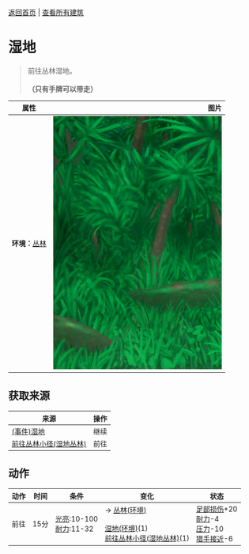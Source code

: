 [返回首页](index.md)   |  [查看所有建筑](building.md)
# 湿地  
> 前往丛林湿地。<br><br><b>（只有手牌可以带走）</b>  
  
  属性  |   图片   
 ----  |  ----:   
 **环境：**[丛林](Jungle.md)  |  ![](Sprite/Wetlands.png)   
  
## 获取来源  
来源  |  操作  
----  |  ----  
[(事件)湿地](Event_WetlandsFound.md)  |  继续  
[前往丛林小径(湿地丛林)](Path_WetlandsToJungle.md)  |  前往  
## 动作  
动作  |  时间  |  条件  |  变化  |  状态  
----  |  ----  |  ----  |  ----  |  ----  
前往  |  15分  |  [光亮](Light.md):10-100<br>[耐力](Stamina.md):11-32  |  → [丛林(环境)](Env_Jungle.md)<br><br>[湿地(环境)](Env_Wetlands.md)(1)<br>[前往丛林小径(湿地丛林)](Path_WetlandsToJungle.md)(1)  |  [足部损伤](FootDamage.md)+20<br>[耐力](Stamina.md)-4<br>[压力](Stress.md)-10<br>[猎手接近](HuntersProximity.md)-6  
